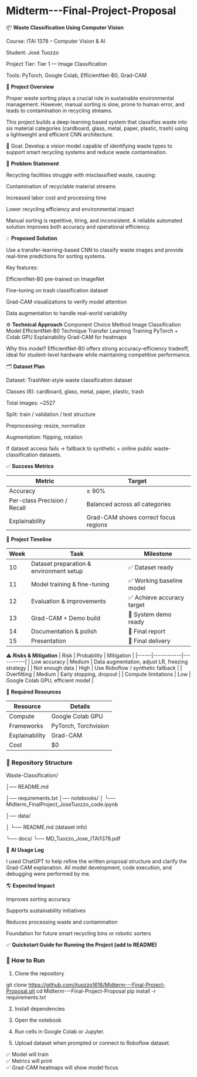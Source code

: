 # Midterm---Final-Project-Proposal
📦 **Waste Classification Using Computer Vision**

Course: ITAI 1378 – Computer Vision & AI

Student: José Tuozzo

Project Tier: Tier 1 — Image Classification

Tools: PyTorch, Google Colab, EfficientNet-B0, Grad-CAM

🧠 **Project Overview**

Proper waste sorting plays a crucial role in sustainable environmental management.
However, manual sorting is slow, prone to human error, and leads to contamination in recycling streams.

This project builds a deep-learning based system that classifies waste into six material categories (cardboard, glass, metal, paper, plastic, trash) using a lightweight and efficient CNN architecture.

🎯 Goal: Develop a vision model capable of identifying waste types to support smart recycling systems and reduce waste contamination.

🚨 **Problem Statement**

Recycling facilities struggle with misclassified waste, causing:

Contamination of recyclable material streams

Increased labor cost and processing time

Lower recycling efficiency and environmental impact

Manual sorting is repetitive, tiring, and inconsistent.
A reliable automated solution improves both accuracy and operational efficiency.

💡 **Proposed Solution**

Use a transfer-learning-based CNN to classify waste images and provide real-time predictions for sorting systems.

Key features:

EfficientNet-B0 pre-trained on ImageNet

Fine-tuning on trash classification dataset

Grad-CAM visualizations to verify model attention

Data augmentation to handle real-world variability

⚙️ **Technical Approach**
Component	Choice
Method	Image Classification
Model	EfficientNet-B0
Technique	Transfer Learning
Training	PyTorch + Colab GPU
Explainability	Grad-CAM for heatmaps

Why this model?
EfficientNet-B0 offers strong accuracy-efficiency tradeoff, ideal for student-level hardware while maintaining competitive performance.

🗂 **Dataset Plan**

Dataset: TrashNet-style waste classification dataset

Classes (6): cardboard, glass, metal, paper, plastic, trash

Total images: ~2527

Split: train / validation / test structure

Preprocessing: resize, normalize

Augmentation: flipping, rotation

If dataset access fails → fallback to synthetic + online public waste-classification datasets.

✅ **Success Metrics**

| Metric | Target |
|--------|--------|
| Accuracy | ≥ 90% |
| Per-class Precision / Recall | Balanced across all categories |
| Explainability | Grad-CAM shows correct focus regions |


📅 **Project Timeline**

| Week | Task | Milestone |
|------|------|----------|
| 10 | Dataset preparation & environment setup | ✅ Dataset ready |
| 11 | Model training & fine-tuning | ✅ Working baseline model |
| 12 | Evaluation & improvements | ✅ Achieve accuracy target |
| 13 | Grad-CAM + Demo build | 🎥 System demo ready |
| 14 | Documentation & polish | 📝 Final report |
| 15 | Presentation | 🎯 Final delivery |


⚠️ **Risks & Mitigation**
| Risk | Probability | Mitigation |
|------|------------|-----------|
| Low accuracy | Medium | Data augmentation, adjust LR, freezing strategy |
| Not enough data | High | Use Roboflow / synthetic fallback |
| Overfitting | Medium | Early stopping, dropout |
| Compute limitations | Low | Google Colab GPU, efficient model |



🧰 **Required Resources**

| Resource | Details |
|---------|--------|
| Compute | Google Colab GPU |
| Frameworks | PyTorch, Torchvision |
| Explainability | Grad-CAM |
| Cost | $0 |


### 📂 Repository Structure
Waste-Classification/

│── README.md

│── requirements.txt
│── notebooks/
│   └── Midterm_FinalProject_JoseTuozzo_code.ipynb

│── data/

│   └── README.md   (dataset info)

└── docs/
    └── MD_Tuozzo_Jose_ITAI1378.pdf

🤖 **AI Usage Log**

I used ChatGPT to help refine the written proposal structure and clarify the Grad-CAM explanation.
All model development, code execution, and debugging were performed by me.

🌎 **Expected Impact**

Improves sorting accuracy

Supports sustainability initiatives

Reduces processing waste and contamination

Foundation for future smart recycling bins or robotic sorters

✅ **Quickstart Guide for Running the Project (add to README)**
### 🚀 How to Run

1) Clone the repository

git clone https://github.com/jtuozzo1616/Midterm---Final-Project-Proposal.git
cd Midterm---Final-Project-Proposal
pip install -r requirements.txt


2) Install dependencies  

3) Open the notebook  

4) Run cells in Google Colab or Jupyter.  

5) Upload dataset when prompted or connect to Roboflow dataset.

✅ Model will train  
✅ Metrics will print  
✅ Grad-CAM heatmaps will show model focus  

